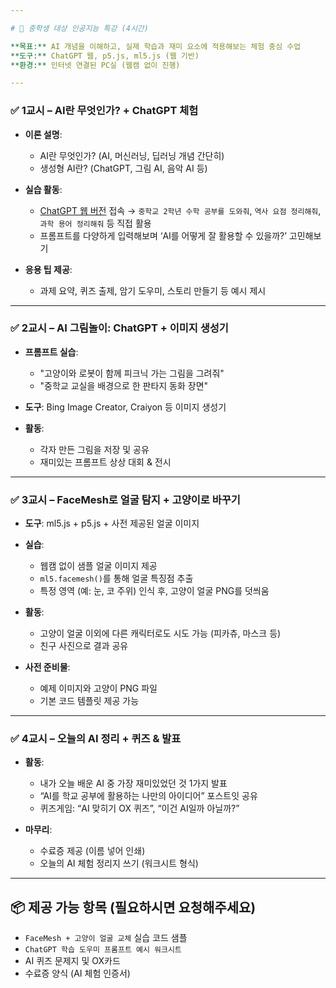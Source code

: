 ```yaml
---

# 🧠 중학생 대상 인공지능 특강 (4시간)

**목표:** AI 개념을 이해하고, 실제 학습과 재미 요소에 적용해보는 체험 중심 수업
**도구:** ChatGPT 웹, p5.js, ml5.js (웹 기반)
**환경:** 인터넷 연결된 PC실 (웹캠 없이 진행)

---
```


### ✅ **1교시 – AI란 무엇인가? + ChatGPT 체험**

* **이론 설명**:

  * AI란 무엇인가? (AI, 머신러닝, 딥러닝 개념 간단히)
  * 생성형 AI란? (ChatGPT, 그림 AI, 음악 AI 등)
* **실습 활동**:

  * [ChatGPT 웹 버전](https://chat.openai.com) 접속 →
    `중학교 2학년 수학 공부를 도와줘`, `역사 요점 정리해줘`, `과학 용어 정리해줘` 등 직접 활용
  * 프롬프트를 다양하게 입력해보며 ‘AI를 어떻게 잘 활용할 수 있을까?’ 고민해보기
* **응용 팁 제공**:

  * 과제 요약, 퀴즈 출제, 암기 도우미, 스토리 만들기 등 예시 제시

---

### ✅ **2교시 – AI 그림놀이: ChatGPT + 이미지 생성기**

* **프롬프트 실습**:

  * "고양이와 로봇이 함께 피크닉 가는 그림을 그려줘"
  * "중학교 교실을 배경으로 한 판타지 동화 장면"
* **도구**: Bing Image Creator, Craiyon 등 이미지 생성기
* **활동**:

  * 각자 만든 그림을 저장 및 공유
  * 재미있는 프롬프트 상상 대회 & 전시

---

### ✅ **3교시 – FaceMesh로 얼굴 탐지 + 고양이로 바꾸기**

* **도구**: ml5.js + p5.js + 사전 제공된 얼굴 이미지
* **실습**:

  * 웹캠 없이 샘플 얼굴 이미지 제공
  * `ml5.facemesh()`를 통해 얼굴 특징점 추출
  * 특정 영역 (예: 눈, 코 주위) 인식 후, 고양이 얼굴 PNG를 덧씌움
* **활동**:

  * 고양이 얼굴 이외에 다른 캐릭터로도 시도 가능 (피카츄, 마스크 등)
  * 친구 사진으로 결과 공유
* **사전 준비물**:

  * 예제 이미지와 고양이 PNG 파일
  * 기본 코드 템플릿 제공 가능

---

### ✅ **4교시 – 오늘의 AI 정리 + 퀴즈 & 발표**

* **활동**:

  * 내가 오늘 배운 AI 중 가장 재미있었던 것 1가지 발표
  * “AI를 학교 공부에 활용하는 나만의 아이디어” 포스트잇 공유
  * 퀴즈게임: “AI 맞히기 OX 퀴즈”, “이건 AI일까 아닐까?”
* **마무리**:

  * 수료증 제공 (이름 넣어 인쇄)
  * 오늘의 AI 체험 정리지 쓰기 (워크시트 형식)

---

## 📦 제공 가능 항목 (필요하시면 요청해주세요)

* `FaceMesh + 고양이 얼굴 교체` 실습 코드 샘플
* `ChatGPT 학습 도우미 프롬프트 예시 워크시트`
* AI 퀴즈 문제지 및 OX카드
* 수료증 양식 (AI 체험 인증서)
